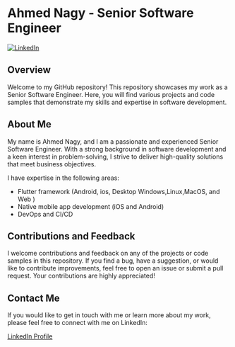 # Ahmed Nagy - Senior Software Engineer

[![LinkedIn](https://img.shields.io/badge/LinkedIn-Connect-blue.svg)](https://www.linkedin.com/in/ahmed-nagy-415580153)

## Overview
Welcome to my GitHub repository! This repository showcases my work as a Senior Software Engineer. Here, you will find various projects and code samples that demonstrate my skills and expertise in software development.

## About Me
My name is Ahmed Nagy, and I am a passionate and experienced Senior Software Engineer. With a strong background in software development and a keen interest in problem-solving, I strive to deliver high-quality solutions that meet business objectives.

I have expertise in the following areas:
- Flutter framework (Android, ios, Desktop Windows,Linux,MacOS, and Web )
- Native mobile app development (iOS and Android)
- DevOps and CI/CD


## Contributions and Feedback
I welcome contributions and feedback on any of the projects or code samples in this repository. If you find a bug, have a suggestion, or would like to contribute improvements, feel free to open an issue or submit a pull request. Your contributions are highly appreciated!

## Contact Me
If you would like to get in touch with me or learn more about my work, please feel free to connect with me on LinkedIn:

[LinkedIn Profile](https://www.linkedin.com/in/ahmed-nagy-415580153)
